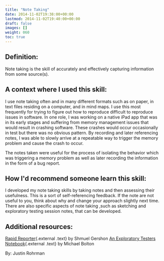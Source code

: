 ```yaml
---
title: "Note Taking"
date: 2014-11-02T19:38:00+00:00
lastmod: 2014-11-02T19:40:00+00:00
draft: false
images: []
weight: 060
toc: true
---
```


## Definition:

Note taking is the skill of accurately and effectively capturing information from some source(s).

## A context where I used this skill:

I use note taking often and in many different formats such as on paper, in text files residing on a computer, and in mind maps.
I use this most frequently for trying to figure out how to reproduce difficult to reproduce issues in software.
In one role, I was working on a native iPad app that was in its early stages and suffering from memory management issues that would result in crashing software.
These crashes would occur occasionally in test but there was no obvious pattern.
By recording and later referencing notes, I was able to slowly arrive at a repeatable way to trigger the memory problem and cause the crash to occur.

The notes taken were useful for the process of isolating the behavior which was triggering a memory problem as well as later recording the information in the form of a bug report.

## How I\'d recommend someone learn this skill:

I developed my note taking skills by taking notes and then assessing their usefulness.
This is a sort of self-referencing feedback.
If the note are not useful to you, think about why and change your approach slightly next time.
There are also specific aspects of note taking ,such as sketching and exploratory testing session notes, that can be developed.

## Additional resources:

[Rapid Reporter](http://testing.gershon.info/reporter/){.external .text} by Shmuel Gershon
[An Exploratory Testers Notebook](http://www.developsense.com/presentations/etnotebook.pdf){.external .text} by Michael Bolton


By: Justin Rohrman

